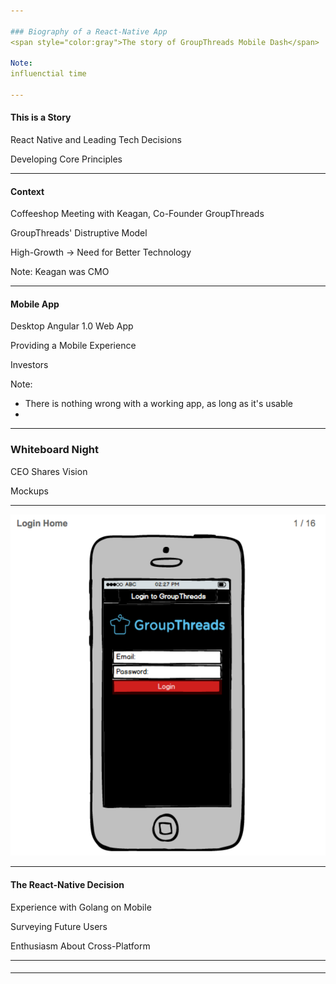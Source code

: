 ```yaml
---

### Biography of a React-Native App
<span style="color:gray">The story of GroupThreads Mobile Dash</span>

Note:
influenctial time

---
```


#### This is a Story

React Native and Leading Tech Decisions

Developing Core Principles

---

#### Context

Coffeeshop Meeting with Keagan, Co-Founder GroupThreads

GroupThreads' Distruptive Model

High-Growth -> Need for Better Technology

Note:
Keagan was CMO

---

#### Mobile App

Desktop Angular 1.0 Web App

Providing a Mobile Experience

Investors

Note:
- There is nothing wrong with a working app, as long as it's usable
- 

---

### Whiteboard Night

CEO Shares Vision

Mockups

---

![login](assets/home.png)

---

#### The React-Native Decision

Experience with Golang on Mobile

Surveying Future Users

Enthusiasm About Cross-Platform

---

#### 



---